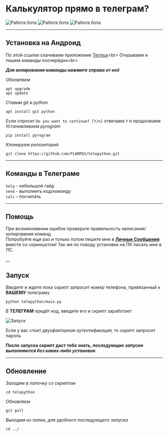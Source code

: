 # Калькулятор прямо в телеграм?

![Работа бота](https://github.com/FLARMIX/telepython/blob/main/Screenshots/-2147483648_-217065.jpg)
![Работа бота](https://github.com/FLARMIX/telepython/blob/main/Screenshots/-2147483648_-217067.jpg)
![Работа бота](https://github.com/FLARMIX/telepython/blob/main/Screenshots/-2147483648_-217069.jpg)

___
## Установка на Андроид

По этой ссылке скачиваем приложение [Termux]([https://play.google.com/store/apps/details?id=com.termux](https://github.com/termux/termux-app/releases/download/v0.118.0/termux-app_v0.118.0+github-debug_arm64-v8a.apk))<br>
Открываем и пишем команды поочерёдно<br>

***Для копирования команды нажмите справа от неё***

*Обновляем*

	apt upgrade
 	apt update
*Ставим git и python*

	apt install git python
Если спросит `Do you want to continue? [Y/n]` отвечаем `Y` и продолжаем<br>
*Устанавливаем pyrogram*

	pip install pyrogram
*Клонируем репозиторий*

	git clone https://github.com/FLARMIX/telepython.git

___
## Команды в Телеграме
`help` - небольшой гайд<br>
`send` - выполнить код/команду<br>
`calc` - посчитать<br>


___
## Помощь
При возникновении ошибок проверьте правильность написания/копирования команд<br>
Попробуйте еще раз и только потом пишите мне в [**Личные Сообщения**](https://t.me/FLARMIX) вместе со скриншотом!
Так же по поводу установки на ПК писать мне в ЛС.

__
## Запуск
*Введите* и ждите пока скрипт запросит номер телефона, привязанный к **ВАШЕМУ** телеграму

	python telepython/main.py
	
В **ТЕЛЕГРАМ** придёт код, введите его и скрипт заработает

![Запуск](https://github.com/FLARMIX/telepython/blob/main/Screenshots/start.png)<br>

Если у вас стоит *двухфакторная аутентификация*, то скрипт запросит пароль<br>

**После запуска скрипт даст тебе знать, *последующие запуски выполняются без каких-либо установок***<br>

___
## Обновление
*Заходим в папочку со скриптом*

	cd telepython
	
*Обновляем*	

	git pull
	
*Выходим из папки, для удобного последующего запуска*

	cd ../
